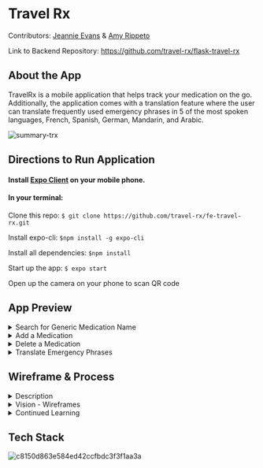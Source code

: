 # Travel Rx

Contributors: [Jeannie Evans](https://github.com/jmevans0211) & [Amy Rippeto](https://github.com/aripp2)

Link to Backend Repository: https://github.com/travel-rx/flask-travel-rx


## About the App
TravelRx is a mobile application that helps track your medication on the go. Additionally, the application comes with a translation feature where the user can translate frequently used emergency phrases in 5 of the most spoken languages, French, Spanish, German, Mandarin, and Arabic.

![summary-trx](https://user-images.githubusercontent.com/48900496/72025392-3b6ee400-3235-11ea-917f-8a80c1f51175.gif)

## Directions to Run Application

#### Install [Expo Client](https://expo.io/dashboard/jeannieevans) on your mobile phone.

#### In your terminal: 

Clone this repo: `$ git clone https://github.com/travel-rx/fe-travel-rx.git`

Install expo-cli: `$npm install -g expo-cli`

Install all dependencies: `$npm install`

Start up the app: `$ expo start`

Open up the camera on your phone to scan QR code


## App Preview
<details>
<summary>Search for Generic Medication Name</summary>
  <img src = "https://user-images.githubusercontent.com/48900496/72026035-5b9fa280-3237-11ea-88e6-0bd18a376d34.gif" />

</details>

<details>
<summary>Add a Medication</summary>
<img src="https://user-images.githubusercontent.com/48900496/72026501-e208b400-3238-11ea-954f-cd89a7f13ae4.gif" />
</details>

<details>
<summary>Delete a Medication</summary>
  <img src="https://user-images.githubusercontent.com/48900496/72025983-2e52f480-3237-11ea-97a1-e0a3fc46e2e6.gif" />
</details>

<details>
<summary>Translate Emergency Phrases</summary>
<img src="https://user-images.githubusercontent.com/48900496/72026251-17f96880-3238-11ea-84cc-ad8c91a4df98.gif" />
</details>



## Wireframe & Process

<details>
  <summary>Description</summary>
</details>

<details>
  <summary>Vision - Wireframes</summary>
</details>

<details>
  <summary>Continued Learning</summary>
</details>

## Tech Stack

![c8150d863e584ed42ccfbdc3f3f1aa3a](https://user-images.githubusercontent.com/48900496/72027736-59d8dd80-323d-11ea-8a96-3887ea5750b1.jpg)
